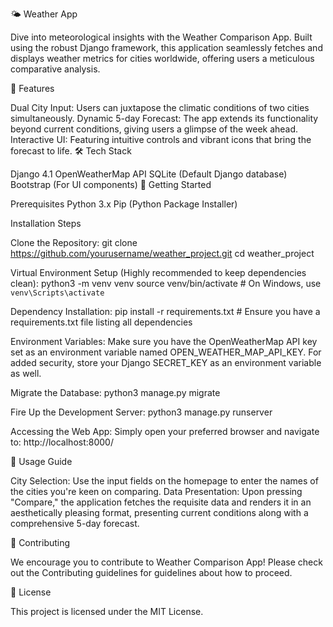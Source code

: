 🌤 Weather App

Dive into meteorological insights with the Weather Comparison App. Built using the robust Django framework, this application seamlessly fetches and displays weather metrics for cities worldwide, offering users a meticulous comparative analysis.

🌟 Features

Dual City Input: Users can juxtapose the climatic conditions of two cities simultaneously.
Dynamic 5-day Forecast: The app extends its functionality beyond current conditions, giving users a glimpse of the week ahead.
Interactive UI: Featuring intuitive controls and vibrant icons that bring the forecast to life.
🛠️ Tech Stack

Django 4.1
OpenWeatherMap API
SQLite (Default Django database)
Bootstrap (For UI components)
🚀 Getting Started

Prerequisites
Python 3.x
Pip (Python Package Installer)

Installation Steps

Clone the Repository:
git clone https://github.com/yourusername/weather_project.git
cd weather_project

Virtual Environment Setup (Highly recommended to keep dependencies clean):
python3 -m venv venv
source venv/bin/activate  # On Windows, use `venv\Scripts\activate`

Dependency Installation:
pip install -r requirements.txt  # Ensure you have a requirements.txt file listing all dependencies

Environment Variables:
Make sure you have the OpenWeatherMap API key set as an environment variable named OPEN_WEATHER_MAP_API_KEY.
For added security, store your Django SECRET_KEY as an environment variable as well.

Migrate the Database:
python3 manage.py migrate

Fire Up the Development Server:
python3 manage.py runserver

Accessing the Web App:
Simply open your preferred browser and navigate to:
http://localhost:8000/

📘 Usage Guide

City Selection: Use the input fields on the homepage to enter the names of the cities you're keen on comparing.
Data Presentation: Upon pressing "Compare," the application fetches the requisite data and renders it in an aesthetically pleasing format, presenting current conditions along with a comprehensive 5-day forecast.

🤝 Contributing

We encourage you to contribute to Weather Comparison App! Please check out the Contributing guidelines for guidelines about how to proceed.

📄 License

This project is licensed under the MIT License.
